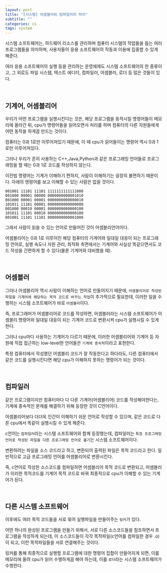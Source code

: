 ```yaml
---
layout: post
title: "[시스템] 어셈블러와 컴파일러의 차이"
subtitle: ""
categories: cs
tags: system
---
```


시스템 소프트웨어는, 하드웨어 리소스를 관리하며 컴퓨터 시스템의 작업들을 돕는 여러 프로그램들을 의미하며, 사용자들이 응용 소프트웨어의 작동과 이용에 집중할 수 있게 해준다.

여러 응용 소프트웨어의 실행 등을 관리하는 운영체제도 시스템 소프트웨어의 한 종류이고, 그 외로도 파일 시스템, 텍스트 에디터, 컴파일러, 어셈블러, 로더 등 많은 것들이 있다.

<br>

## 기계어, 어셈블리어

우리가 어떤 프로그램을 실행시킨다는 것은, 해당 프로그램을 동작시킬 명령어들이 메모리에 올라간 뒤, cpu가 명령어들을 읽어오면서 처리를 하며 컴퓨터의 다른 자원들에게 어떤 동작을 하게끔 만드는 것이다.

컴퓨터는 0과 1로만 이루어져있기 때문에, 이 때 cpu가 읽어들이는 명령어 역시 0과 1로만 이루어져있다.

그러나 우리가 흔히 사용하는 C++,Java,Python과 같은 프로그래밍 언어들로 프로그래밍을 할 때는 0과 1로 코드를 작성하지 않는다.

이진법 명령어는 기계가 이해하기 편하지, 사람이 이해하기는 굉장히 불편하기 때문이다. 아래의 명령어를 보고 이해할 수 있는 사람은 없을 것이다.
```
001001 11101 11101 1111111111111000
001000 00001 00000 0000000000001010
001000 00001 00001 0000000000000010
101011 11101 00001 0000000000000000
001000 00010 00001 0000000000000100
101011 11101 00010 0000000000000100
001001 11101 11101 0000000000001000
```

그래서 사람이 읽을 수 있는 언어로 만들어진 것이 어셈블리언어이다.

어셈블리어는 0과 1로 이루어진 해당 컴퓨터의 기계어와 일대일 대응이 되는 프로그래밍 언어로, 실행 속도나 자원 관리, 최적화 측면에서는 기계어와 사실상 똑같으면서도 코드 작성을 간편하게 할 수 있다(물론 기계어와 대비했을 때).

<br>

## 어셈블러

그러나 어셈블리어 역시 사람이 이해하는 언어로 만들어지기 때문에, ```어셈블리어로 작성된 파일을 기계어에 해당하는 목적 코드로 바꾸는 작업```이 추가적으로 필요한데, 이러한 일을 수행하는 시스템 소프트웨어가 바로 ```어셈블러```이다.

즉, 프로그래머가 어셈블리어로 코드를 작성하면, 어셈블러라는 시스템 소프트웨어가 어셈블리 명령어와 일대일 대응이 되는 기계어 코드로 변환시켜 cpu가 실행시킬 수 있게 한다.

그러나 cpu마다 사용하는 기계어가 다르기 때문에, 이러한 어셈블리어와 기계어 등 자원에 직접 접근하는 low-level한 언어들은 ```기계에 종속적```이라고 표현한다.

특정 컴퓨터에서 작성했던 어셈블리 코드가 잘 작동한다고 하더라도, 다른 컴퓨터에서 같은 코드를 실행시킨다면 해당 cpu가 이해하지 못하는 명령어가 되는 것이다.

<br>

## 컴파일러

같은 프로그램이지만 컴퓨터마다 다 다른 기계어(어셈블리어) 코드를 작성해야한다는, 기계에 종속적인 문제를 해결하기 위해 등장한 것이 C언어이다.

어셈블리어보다 더더욱 인간이 이해하기 쉬운 언어로 작성할 수 있으며, 같은 코드로 다른 cpu에서 똑같이 실행시킬 수 있게 해준다.

c언어는 ```컴파일러```라는 시스템 소프트웨어와 함께 등장했는데, 컴파일러는 ```특정 프로그래밍 언어로 작성된 파일을 다른 프로그래밍 언어로 옮기```는 시스템 소프트웨어이다.

변환하려는 파일을 소스 코드라고 하고, 변환되어 출력된 파일은 목적 코드라고 한다. 일반적으로 고급 프로그래밍 언어를 어셈블리어로 변환시킨다.

즉, c언어로 작성한 소스코드를 컴파일하면 어셈블리어 목적 코드로 변환되고, 어셈블러가 이러한 목적코드를 기계어 목적 코드로 바꿔 최종적으로 cpu가 이해할 수 있는 기계어가 된다.

<br>

## 다른 시스템 소프트웨어

이후에도 여러 목적 코드들을 서로 묶어 실행파일을 만들어주는 ```링커```가 있다.

어떤 하나의 완성된 프로그램을 만들기 위해서, 서로 다른 소스코드들을 참조하면서 프로그램을 작성하게 되는데, 이 소스코드들이 각각 목적파일(c언어를 컴파일한 경우 .o)이 되고, 이런 목적파일들을 서로 연결해주는 것이다.

링커를 통해 최종적으로 실행할 프로그램에 대한 명령어 집합이 만들어지게 되면, 이를 메모리에 올려 cpu가 읽어 수행하게끔 해야 하는데, 이를 ```로더```라는 시스템 소프트웨어가 수행한다.